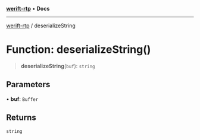 [**werift-rtp**](../README.md) • **Docs**

***

[werift-rtp](../globals.md) / deserializeString

# Function: deserializeString()

> **deserializeString**(`buf`): `string`

## Parameters

• **buf**: `Buffer`

## Returns

`string`
